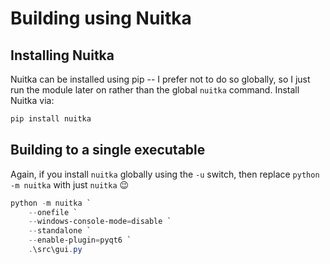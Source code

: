 # Building using Nuitka

## Installing Nuitka

Nuitka can be installed using pip -- I prefer not to do so globally, so I just run the module later on rather than the global `nuitka` command. Install Nuitka via:

```powershell
pip install nuitka
```

## Building to a single executable

Again, if you install `nuitka` globally using the `-u` switch, then replace `python -m nuitka` with just `nuitka` 😉

```powershell
python -m nuitka `
    --onefile `
    --windows-console-mode=disable `
    --standalone `
    --enable-plugin=pyqt6 `
    .\src\gui.py
```
